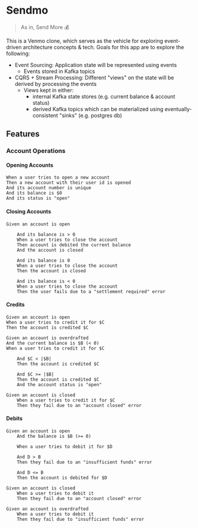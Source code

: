 # Sendmo

> As in, Send More 💰

This is a Venmo clone, which serves as the vehicle for exploring event-driven architecture concepts & tech. Goals for this app are to explore the following:

- Event Sourcing: Application state will be represented using events
    - Events stored in Kafka topics
- CQRS + Stream Processing: Different "views" on the state will be derived by processing the events
    - Views kept in either:
        - internal Kafka state stores (e.g. current balance & account status) 
        - derived Kafka topics which can be materialized using eventually-consistent "sinks" (e.g. postgres db) 

## Features

### Account Operations
#### Opening Accounts
```
When a user tries to open a new account
Then a new account with their user id is opened
And its account number is unique
And its balance is $0
And its status is "open"
```

#### Closing Accounts
```
Given an account is open

    And its balance is > 0
    When a user tries to close the account
    Then account is debited the current balance
    And the account is closed
    
    And its balance is 0
    When a user tries to close the account
    Then the account is closed
    
    And its balance is < 0
    When a user tries to close the account
    Then the user fails due to a "settlement required" error
```

#### Credits
```
Given an account is open
When a user tries to credit it for $C
Then the account is credited $C
    
Given an account is overdrafted
And the current balance is $B (< 0)
When a user tries to credit it for $C

    And $C < |$B|
    Then the account is credited $C
    
    And $C >= |$B|
    Then the account is credited $C
    And the account status is "open"
    
Given an account is closed
    When a user tries to credit it for $C
    Then they fail due to an "account closed" error
```

#### Debits
```
Given an account is open
    And the balance is $B (>= 0)
    
    When a user tries to debit it for $D
    
    And D > B
    Then they fail due to an "insufficient funds" error
    
    And D <= B
    Then the account is debited for $D
    
Given an account is closed
    When a user tries to debit it
    Then they fail due to an "account closed" error
    
Given an account is overdrafted
    When a user tries to debit it
    Then they fail due to "insufficient funds" error
```
